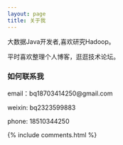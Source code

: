 ```yaml
---
layout: page
title: 关于我 
---
```


大数据Java开发者,喜欢研究Hadoop。
<p>
平时喜欢整理个人博客，逛逛技术论坛。

<h3> 如何联系我 </h3>  

<p> 
email：bq18703414250@gmail.com
<p> 
weixin: bq2323599883
<p>
phone: 18510344250  

{% include comments.html %}

